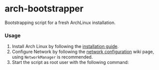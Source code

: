 # arch-bootstrapper
Bootstrapping script for a fresh ArchLinux installation.

### Usage
1. Install Arch Linux by following the [installation guide](https://wiki.archlinux.org/title/Installation_guide).
2. Configure Network by following the [network configuration](https://wiki.archlinux.org/title/Network_configuration) wiki page, using `NetworkManager` is recommended.
3. Start the script as root user with the following command:
    ```
    ```
